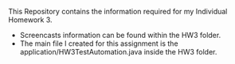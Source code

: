 This Repository contains the information required for my Individual Homework 3.
- Screencasts information can be found within the HW3 folder. 
- The main file I created for this assignment is the application/HW3TestAutomation.java inside the HW3 folder.
